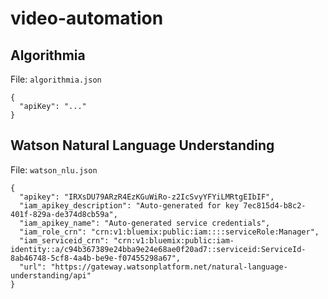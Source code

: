 # video-automation

## Algorithmia

File: `algorithmia.json`

```
{
  "apiKey": "..."
}

```

## Watson Natural Language Understanding

File: `watson_nlu.json`

```
{
  "apikey": "IRXsDU79ARzR4EzKGuWiRo-z2IcSvyYFYiLMRtgEIbIF",
  "iam_apikey_description": "Auto-generated for key 7ec815d4-b8c2-401f-829a-de374d8cb59a",
  "iam_apikey_name": "Auto-generated service credentials",
  "iam_role_crn": "crn:v1:bluemix:public:iam::::serviceRole:Manager",
  "iam_serviceid_crn": "crn:v1:bluemix:public:iam-identity::a/c94b367389e24bba9e24e68ae0f20ad7::serviceid:ServiceId-8ab46748-5cf8-4a4b-be9e-f07455298a67",
  "url": "https://gateway.watsonplatform.net/natural-language-understanding/api"
}
```
